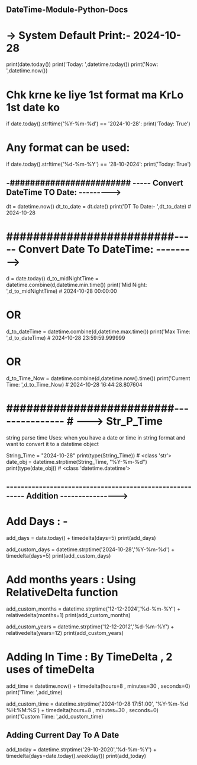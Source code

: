 ##  DateTime-Module-Python-Docs

# -> System Default Print:- 2024-10-28


print(date.today())
print('Today: ',datetime.today())
print('Now: ',datetime.now())

# Chk krne ke liye 1st format ma KrLo 1st date ko
if date.today().strftime('%Y-%m-%d') == '2024-10-28':
    print('Today: True')

# Any format can be used:
if date.today().strftime('%d-%m-%Y') == '28-10-2024':
    print('Today: True')


## -######################## ----- Convert DateTime TO Date: --------->

dt = datetime.now()
dt_to_date = dt.date()
print('DT To Date:- ',dt_to_date) # 2024-10-28



# #########################----- Convert Date To DateTime: --------->

d = date.today()
d_to_midNightTime = datetime.combine(d,datetime.min.time())
print('Mid Night: ',d_to_midNightTime) # 2024-10-28 00:00:00
# OR
d_to_dateTime = datetime.combine(d,datetime.max.time())
print('Max Time: ',d_to_dateTime) # 2024-10-28 23:59:59.999999
# OR
d_to_Time_Now = datetime.combine(d,datetime.now().time())
print('Current Time: ',d_to_Time_Now) # 2024-10-28 16:44:28.807604





# #########################--------------- # ---> Str_P_Time
string parse time
Uses: when you have a date or time in string format and want to convert it to a datetime object


String_Time = "2024-10-28"
print(type(String_Time))                                  # <class 'str'>
date_obj = datetime.strptime(String_Time, "%Y-%m-%d")
print(type(date_obj))                                     # <class 'datetime.datetime'>



## -------------------------------------------------------- Addition ---------------->

# Add Days : -

add_days = date.today() + timedelta(days=5)
print(add_days)

add_custom_days = datetime.strptime('2024-10-28','%Y-%m-%d') + timedelta(days=5)
print(add_custom_days)


# Add months years : Using RelativeDelta function

add_custom_months = datetime.strptime('12-12-2024','%d-%m-%Y') + relativedelta(months=1)
print(add_custom_months)

add_custom_years = datetime.strptime('12-12-2012','%d-%m-%Y') + relativedelta(years=12)
print(add_custom_years)


# Adding In Time : By TimeDelta , 2 uses of timeDelta

add_time = datetime.now() + timedelta(hours=8 , minutes=30 , seconds=0)
print('Time: ',add_time)

add_custom_time =  datetime.strptime('2024-10-28 17:51:00', '%Y-%m-%d %H:%M:%S') + timedelta(hours=8 , minutes=30 , seconds=0)
print('Custom Time: ',add_custom_time)


## Adding Current Day To A Date

add_today = datetime.strptime('29-10-2020','%d-%m-%Y') + timedelta(days=date.today().weekday())
print(add_today)












    
